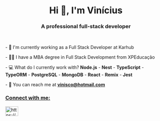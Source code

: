 <h1 align="center">Hi 👋, I'm Vinícius</h1>
<h3 align="center">A professional full-stack developer</h3>
<br/>


<p>- 💼 I'm currently working as a Full Stack Developer at Karhub</p>
<p>- 👨‍🎓 I have a MBA degree in Full Stack Development from XPEducação</p>
<p>- 💻 What do I currently work with? <strong>Node.js</strong> - <strong>Nest</strong> - <strong>TypeScript</strong> - <strong>TypeORM</strong> - <strong>PostgreSQL</strong> - <strong>MongoDB</strong> - <strong>React</strong> - <strong>Remix</strong> - <strong>Jest</strong> </p> 
<p>- 📩 You can reach me at <strong><a href="mailto:vinisco@hotmail.com?subject=Hello,%20Vinicius">
vinisco@hotmail.com</ a></strong></p>

<h3 align="left">Connect with me:</h3>
  <a
    href="https://www.linkedin.com/in/viniciuslsena/"
    target="blank"
    ><img
      align="center"
      src="https://cdn.jsdelivr.net/npm/simple-icons@3.0.1/icons/linkedin.svg"
      alt="https://www.linkedin.com/in/viniciuslsena/"
      height="30"
      width="40"
  /></a>
</p>





